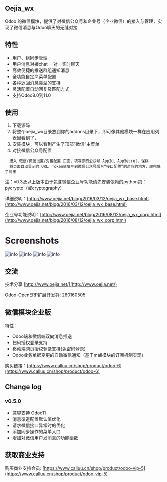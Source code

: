 ## Oejia_wx
Odoo 的微信模块，提供了对微信公众号和企业号（企业微信）的接入与管理，实现了微信消息与Odoo聊天的无缝对接

## 特性
* 用户、组同步管理
* 用户消息对接chat 一对一实时聊天
* 高效便捷的推送群组通知消息
* 全功能自定义菜单配置
* 各种返回消息类型的支持
* 灵活配置自动回复及匹配方式
* 支持Odoo8.0到11.0

## 使用
1. 下载源码
2. 将整个oejia_wx目录放到你的addons目录下，即可像其他模块一样在应用列表里看到了，
3. 安装模块，可以看到产生了顶部“微信”主菜单
4. 对接微信公众号配置
```
  进入 微信/微信设置/对接配置 页面，填写你的公众号 AppId、AppSecret，保存
  将页面自动显示的 URL、Token值填写到微信公众号后台“接口配置”的对应的地方，即完成了对接
```
注：v0.3及以上版本由于包含微信企业号功能请先安装依赖的python包：pycrypto（或cryptography）

详细说明：[http://www.oejia.net/blog/2016/03/12/oejia_wx_base.html](http://www.oejia.net/blog/2016/03/12/oejia_wx_base.html)

企业号功能说明：[http://www.oejia.net/blog/2016/08/12/oejia_wx_corp.html](http://www.oejia.net/blog/2016/08/12/oejia_wx_corp.html)


Screenshots
========
![info](https://github.com/JoneXiong/oejia_wx/raw/master/static/description/2016-01-17_234224.jpg)
![info](https://github.com/JoneXiong/oejia_wx/raw/master/static/description/2016-01-17_234349.jpg)
![info](https://github.com/JoneXiong/oejia_wx/raw/master/static/description/2016-01-18_200713.jpg)
![info](https://github.com/JoneXiong/oejia_wx/raw/master/static/description/2016-01-18_183011.jpg)

## 交流
技术分享
[http://www.oejia.net/](http://www.oejia.net/)

Odoo-OpenERP扩展开发群: 260160505

## 微信模块企业版
特性：
- Odoo端和微信端双向消息推送
- 扫码授权登录支持
- 移动端网页授权登录支持(免密码登录) 
- Odoo业务单据变更的自动微信通知（基于mail模块的订阅机制实现）

购买链接：[https://www.calluu.cn/shop/product/odoo-6](https://www.calluu.cn/shop/product/odoo-6)

## Change log

### v0.5.0

- 兼容支持 Odoo11
- 消息渠道配置默认值优化
- 请求微信接口异常时的优化
- 添加同步操作的菜单入口
- 增加对微信用户发消息的功能函数

## 获取商业支持

购买商业支持会员: [https://www.calluu.cn/shop/product/odoo-vip-5](https://www.calluu.cn/shop/product/odoo-vip-5)

